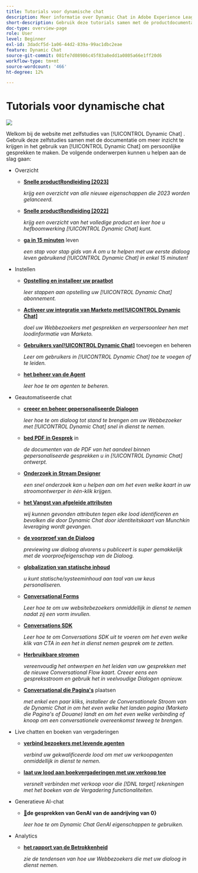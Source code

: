 ```yaml
---
title: Tutorials voor dynamische chat
description: Meer informatie over Dynamic Chat in Adobe Experience League. Gebruik deze tutorials samen met de documentatie om meer inzicht te krijgen in het gebruik van Dynamic Chat om gepersonaliseerde gesprekken te maken.
short-description: Gebruik deze tutorials samen met de productdocumentatie om meer inzicht te krijgen in de verschillende manieren waarop Dynamic Chat voor u kan werken.
doc-type: overview-page
role: User
level: Beginner
exl-id: 3dadcf5d-1a06-44d2-839a-99ac1dbc2eae
feature: Dynamic Chat
source-git-commit: 081fe7d08986c45f83a8edd1a0805a66e1ff20d6
workflow-type: tm+mt
source-wordcount: '466'
ht-degree: 12%

---
```


# Tutorials voor dynamische chat

![](assets/dynamic-chat-header.png)

Welkom bij de website met zelfstudies van [!UICONTROL Dynamic Chat] . Gebruik deze zelfstudies samen met de documentatie om meer inzicht te krijgen in het gebruik van [!UICONTROL Dynamic Chat] om persoonlijke gesprekken te maken. De volgende onderwerpen kunnen u helpen aan de slag gaan:

* Overzicht
   * **[Snelle productRondleiding [2023]](product-tour.md)**

     *krijg een overzicht van alle nieuwe eigenschappen die 2023 worden gelanceerd.*
   * **[Snelle productRondleiding [2022]](product-tour.md)**

     *krijg een overzicht van het volledige product en leer hoe u hefboomwerking [!UICONTROL Dynamic Chat] kunt.*
   * **[ga in 15 minuten](go-live-in-15-minutes.md)** leven

     *een stap voor stap gids van A om u te helpen met uw eerste dialoog leven gebruikend [!UICONTROL Dynamic Chat] in enkel 15 minuten!*
* Instellen
   * **[Opstelling en installeer uw praatbot](setup.md)**

     *leer stappen aan opstelling uw [!UICONTROL Dynamic Chat] abonnement.*
   * **[Activeer uw integratie van Marketo met[!UICONTROL Dynamic Chat]](marketo-integration.md)**

     *doel uw Webbezoekers met gesprekken en verpersoonleer hen met loodinformatie van Marketo.*
   * **[Gebruikers van[!UICONTROL Dynamic Chat]](user-management.md)** toevoegen en beheren

     *Leer om gebruikers in [!UICONTROL Dynamic Chat] toe te voegen of te leiden.*
   * **[het beheer van de Agent](agent-management.md)**

     *leer hoe te om agenten te beheren.*
* Geautomatiseerde chat
   * **[creeer en beheer gepersonaliseerde Dialogen](dialogue-management.md)**

     *leer hoe te om dialoog tot stand te brengen om uw Webbezoeker met [!UICONTROL Dynamic Chat] snel in dienst te nemen.*
   * **[bed PDF in Gesprek](document-cloud-integration.md)** in

     *de documenten van de PDF van het aandeel binnen gepersonaliseerde gesprekken u in [!UICONTROL Dynamic Chat] ontwerpt.*
   * **[Onderzoek in Stream Designer](search-in-stream-designer.md)**

     *een snel onderzoek kan u helpen aan om het even welke kaart in uw stroomontwerper in één-klik krijgen.*
   * **[het Vangst van afgeleide attributen](capture-inferred-attributes.md)**

     *wij kunnen gevonden attributen tegen elke lood identificeren en bevolken die door Dynamic Chat door identiteitskaart van Munchkin leveraging wordt gevangen.*
   * **[de voorproef van de Dialoog](dialogue-preview.md)**

     *previewing uw dialoog alvorens u publiceert is super gemakkelijk met de voorproefeigenschap van de Dialoog.*
   * **[globalization van statische inhoud](globalization-of-static-content.md)**

     *u kunt statische/systeeminhoud aan taal van uw keus personaliseren.*
   * **[Conversational Forms](conversational-forms.md)**

     *Leer hoe te om uw websitebezoekers onmiddellijk in dienst te nemen nadat zij een vorm invullen.*
   * **[Conversations SDK](conversations-sdk.md)**

     *Leer hoe te om Conversations SDK uit te voeren om het even welke klik van CTA in een het in dienst nemen gesprek om te zetten.*
   * **[Herbruikbare stromen](reusable-flows.md)**

     *vereenvoudig het ontwerpen en het leiden van uw gesprekken met de nieuwe Conversational Flow kaart. Creeer eens een gespreksstroom en gebruik het in veelvoudige Dialogen opnieuw.*
   * **[Conversational die Pagina&#39;s](conversational-landing-pages.md)** plaatsen

     *met enkel een paar kliks, installeer de Conversationele Stroom van de Dynamic Chat in om het even welke het landen pagina (Marketo die Pagina&#39;s of Douane) landt en om het even welke verbinding of knoop om een conversationele overeenkomst teweeg te brengen.*
* Live chatten en boeken van vergaderingen
   * **[verbind bezoekers met levende agenten](connect-visitors-to-live-agents.md)**

     *verbind uw gekwalificeerde lood om met uw verkoopagenten onmiddellijk in dienst te nemen.*
   * **[laat uw lood aan boekvergaderingen met uw verkoop toe](meeting-booking.md)**

     *versnelt verbinden met verkoop voor die [!DNL target] rekeningen met het boeken van de Vergadering functionaliteiten.*
* Generatieve AI-chat
   * [&#128279;](gen-ai-features.md)**de gesprekken van GenAI van de aandrijving van 0&rbrace;**

     *leer hoe te om Dynamic Chat GenAI eigenschappen te gebruiken.*
* Analytics
   * **[het rapport van de Betrokkenheid](engagement-report.md)**

     *zie de tendensen van hoe uw Webbezoekers die met uw dialoog in dienst nemen.*
